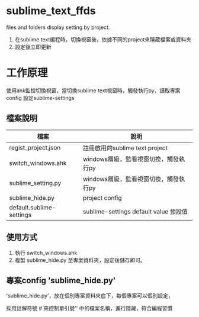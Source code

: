# sublime_text_ffds
files and folders display setting by project.

1. 在sublime text編程時，切換視窗後，依據不同的project來隱藏檔案或資料夾
2. 設定後立即更新

# 工作原理
使用ahk監控切換視窗，當切換sublime text視窗時，觸發執行py，讀取專案config 設定sublime-settings

## 檔案說明

|檔案|說明|
|--|--|
|regist_project.json      | 註冊啟用的sublime text project        |
|switch_windows.ahk       | windows層級，監看視窗切換，觸發執行py   |
|sublime_setting.py       | windows層級，監看視窗切換，觸發執行py   |
|sublime_hide.py          | project config                        |
|default.sublime-settings | sublime-settings default value 預設值 |

## 使用方式
1. 執行 switch_windows.ahk
2. 複製 sublime_hide.py 至專案資料夾，設定後儲存即可。

## 專案config 'sublime_hide.py'

'sublime_hide.py'，放在個別專案資料夾底下，每個專案可以個別設定，

採用註解符號 # 來控制單引號'' 中的檔案名稱，進行隱藏，符合編程習慣


